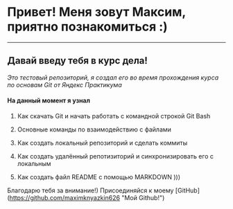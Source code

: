 # Привет! Меня зовут Максим, приятно познакомиться :)

---

## Давай введу тебя в курс дела!

*Это тестовый репозиторий, я создал его во время прохождения курса по основам Git
от Яндекс Практикума*

#### На данный момент я узнал

1. Как скачать Git и начать работать с командной строкой Git Bash

2. Основные команды по взаимодействию с файлами

3. Как создать локальный репозиторий и сделать коммиты

4. Как создать удалённый репотизиторий и синхронизировать его с локальным

5. Как создать файл README с помощью MARKDOWN )))

Благодарю тебя за внимание!) Присоединяйся к моему [GitHub] (https://github.com/maximknyazkin626 "Мой Github!") 

